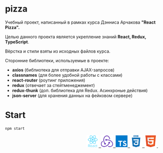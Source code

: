 # pizza

Учебный проект, написанный в рамках курса Дэнниса Арчакова **"React Pizza".**

Целью данного проекта является укрепление знаний **React, Redux, TypeScript**.

Вёрстка и стили взяты из исходных файлов курса.

Сторонние библиотеки, используемые в проекте:
  - **axios** (библиотека для отправки AJAX-запросов)
  - **classnames** (для более удобной работы с классами)
  - **react-router** (роутинг приложения)
  - **redux** (отвечает за стейтменеджемент)
  - **redux-thunk** (доп. библиотека для Redux. Асинхроные действия)
  - **json-server** (для хранения данных на фейковом сервере)

# Start
```bash
npm start
```

<div align="right">
  <a href="https://reactjs.org/">
    <img src="https://github.com/devicons/devicon/blob/master/icons/react/react-original-wordmark.svg" title="React" alt="React" width="40" height="40"/>&nbsp;
  </a>
  <a href="https://redux.js.org/">
    <img src="https://github.com/devicons/devicon/blob/master/icons/redux/redux-original.svg" title="Redux" alt="Redux " width="40" height="40"/>&nbsp;
  </a>
   <a href="https://www.typescriptlang.org/">    
    <img src="https://github.com/devicons/devicon/blob/master/icons/typescript/typescript-plain.svg" title="TypeScript" alt="TypeScript" width="40" height="40"/>&nbsp;
  </a>
  <a href="https://www.w3.org/Style/CSS/">
    <img src="https://github.com/devicons/devicon/blob/master/icons/css3/css3-plain-wordmark.svg"  title="CSS3" alt="CSS" width="40" height="40"/>&nbsp;
  </a>
  <a href="https://html.spec.whatwg.org/">    
    <img src="https://github.com/devicons/devicon/blob/master/icons/html5/html5-original.svg" title="HTML5" alt="HTML" width="40" height="40"/>&nbsp;
  </a>
</div>
